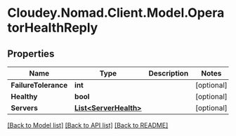 # Cloudey.Nomad.Client.Model.OperatorHealthReply

## Properties

Name | Type | Description | Notes
------------ | ------------- | ------------- | -------------
**FailureTolerance** | **int** |  | [optional] 
**Healthy** | **bool** |  | [optional] 
**Servers** | [**List&lt;ServerHealth&gt;**](ServerHealth.md) |  | [optional] 

[[Back to Model list]](../README.md#documentation-for-models) [[Back to API list]](../README.md#documentation-for-api-endpoints) [[Back to README]](../README.md)

